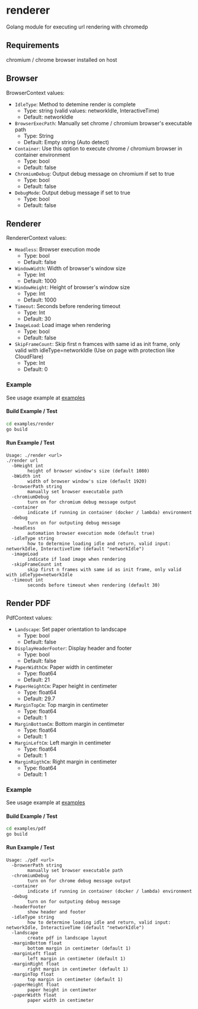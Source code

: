 # renderer

Golang module for executing url rendering with chromedp

## Requirements

chromium / chrome browser installed on host

## Browser

BrowserContext values:

- `IdleType`: Method to detemine render is complete
  - Type: string (valid values: networkIdle, InteractiveTime)
  - Default: networkIdle
- `BrowserExecPath`: Manually set chrome / chromium browser's executable path
  - Type: String
  - Default: Empty string (Auto detect)
- `Container`: Use this option to execute chrome / chromium browser in container
  environment
  - Type: bool
  - Default: false
- `ChromiumDebug`: Output debug message on chromium if set to true
  - Type: bool
  - Default: false
- `DebugMode`: Output debug message if set to true
  - Type: bool
  - Default: false

## Renderer

RendererContext values:

- `Headless`: Browser execution mode
  - Type: bool
  - Default: false
- `WindowWidth`: Width of browser's window size
  - Type: Int
  - Default: 1000
- `WindowHeight`: Height of browser's window size
  - Type: Int
  - Default: 1000
- `Timeout`: Seconds before rendering timeout
  - Type: Int
  - Default: 30
- `ImageLoad`: Load image when rendering
  - Type: bool
  - Default: false
- `SkipFrameCount`: Skip first n framces with same id as init frame, only valid
  with idleType=networkIdle (Use on page with protection like CloudFlare)
  - Type: Int
  - Default: 0

### Example

See usage example at [examples](examples/render/main.go)

#### Build Example / Test

```bash
cd examples/render
go build
```

#### Run Example / Test
```
Usage: ./render <url>
./render url
  -bHeight int
        height of browser window's size (default 1080)
  -bWidth int
        width of browser window's size (default 1920)
  -browserPath string
        manually set browser executable path
  -chromiumDebug
        turn on for chromium debug message output
  -container
        indicate if running in container (docker / lambda) environment
  -debug
        turn on for outputing debug message
  -headless
        automation browser execution mode (default true)
  -idleType string
        how to determine loading idle and return, valid input: networkIdle, InteractiveTime (default "networkIdle")
  -imageLoad
        indicate if load image when rendering
  -skipFrameCount int
        skip first n frames with same id as init frame, only valid with idleType=networkIdle
  -timeout int
        seconds before timeout when rendering (default 30)
```

## Render PDF

PdfContext values:

- `Landscape`: Set paper orientation to landscape
  - Type: bool
  - Default: false
- `DisplayHeaderFooter`: Display header and footer
  - Type: bool
  - Default: false
- `PaperWidthCm`: Paper width in centimeter
  - Type: float64
  - Default: 21
- `PaperHeightCm`: Paper height in centimeter
  - Type: float64
  - Default: 29.7
- `MarginTopCm`: Top margin in centimeter
  - Type: float64
  - Default: 1
- `MarginBottomCm`: Bottom margin in centimeter
  - Type: float64
  - Default: 1
- `MarginLeftCm`: Left margin in centimeter
  - Type: float64
  - Default: 1
- `MarginRigthCm`: Right margin in centimeter
  - Type: float64
  - Default: 1

### Example

See usage example at [examples](examples/pdf/main.go)

#### Build Example / Test

```bash
cd examples/pdf
go build
```

#### Run Example / Test
```
Usage: ./pdf <url>
  -browserPath string
        manually set browser executable path
  -chromiumDebug
        turn on for chrome debug message output
  -container
        indicate if running in container (docker / lambda) environment
  -debug
        turn on for outputing debug message
  -headerFooter
        show header and footer
  -idleType string
        how to determine loading idle and return, valid input: networkIdle, InteractiveTime (default "networkIdle")
  -landscape
        create pdf in landscape layout
  -marginBottom float
        bottom margin in centimeter (default 1)
  -marginLeft float
        left margin in centimeter (default 1)
  -marginRight float
        right margin in centimeter (default 1)
  -marginTop float
        top margin in centimeter (default 1)
  -paperHeight float
        paper height in centimeter
  -paperWidth float
        paper width in centimeter
```
